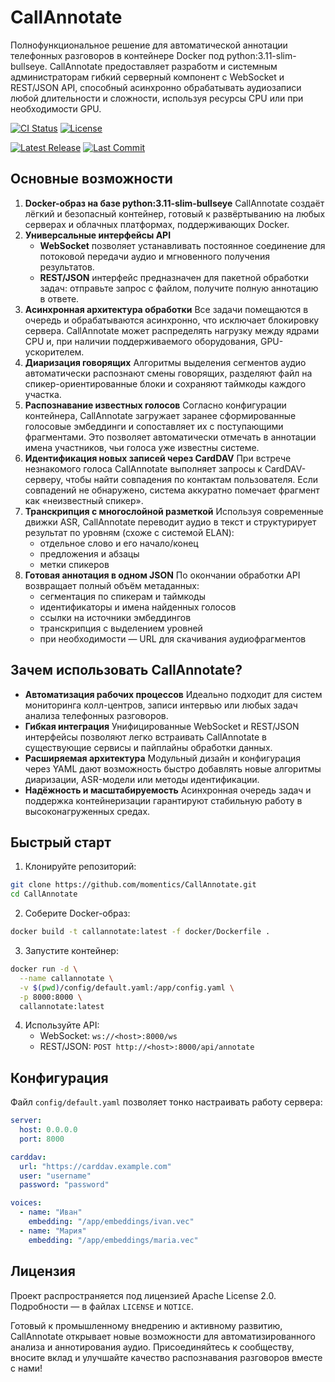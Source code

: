 # CallAnnotate

Полнофункциональное решение для автоматической аннотации телефонных разговоров в контейнере Docker под python:3.11-slim-bullseye. CallAnnotate предоставляет разработм и системным администраторам гибкий серверный компонент с WebSocket и REST/JSON API, способный асинхронно обрабатывать аудиозаписи любой длительности и сложности, используя ресурсы CPU или при необходимости GPU.

<!-- Badges -->
[![CI Status](https://github.com/momentics/CallAnnotate/actions/workflows/ci.yml/badge.svg)](https://github.com/moment/CallAnnotate/actions/workflows/ci.yml)   [![License](https://img.shields.io/badge/license-Apache%202.0-blue.svg)](LICENSE)

[![Latest Release](https://img.shields.io/github/v/release/momentics/CallAnnotate?style=for-the-badge)](https://github.com/momentics/CallAnnotate/releases)   [![Last Commit](https://img.shields.io/github/last-commit/momentics/CallAnnotate?style=for-the-badge)](https://github.com/momentics/CallAnnotate/commits/main)  


## Основные возможности

1. **Docker-образ на базе python:3.11-slim-bullseye**
CallAnnotate создаёт лёгкий и безопасный контейнер, готовый к развёртыванию на любых серверах и облачных платформах, поддерживающих Docker. 
2. **Универсальные интерфейсы API**
    - **WebSocket** позволяет устанавливать постоянное соединение для потоковой передачи аудио и мгновенного получения результатов.
    - **REST/JSON** интерфейс предназначен для пакетной обработки задач: отправьте запрос с файлом, получите полную аннотацию в ответе.
3. **Асинхронная архитектура обработки**
Все задачи помещаются в очередь и обрабатываются асинхронно, что исключает блокировку сервера. CallAnnotate может распределять нагрузку между ядрами CPU и, при наличии поддерживаемого оборудования, GPU-ускорителем.
4. **Диаризация говорящих**
Алгоритмы выделения сегментов аудио автоматически распознают смены говорящих, разделяют файл на спикер-ориентированные блоки и сохраняют таймкоды каждого участка.
5. **Распознавание известных голосов**
Согласно конфигурации контейнера, CallAnnotate загружает заранее сформированные голосовые эмбеддинги и сопоставляет их с поступающими фрагментами. Это позволяет автоматически отмечать в аннотации имена участников, чьи голоса уже известны системе.
6. **Идентификация новых записей через CardDAV**
При встрече незнакомого голоса CallAnnotate выполняет запросы к CardDAV-серверу, чтобы найти совпадения по контактам пользователя. Если совпадений не обнаружено, система аккуратно помечает фрагмент как «неизвестный спикер».
7. **Транскрипция с многослойной разметкой**
Используя современные движки ASR, CallAnnotate переводит аудио в текст и структурирует результат по уровням (схоже с системой ELAN):
    - отдельное слово и его начало/конец
    - предложения и абзацы
    - метки спикеров
8. **Готовая аннотация в одном JSON**
По окончании обработки API возвращает полный объём метаданных:
    - сегментация по спикерам и таймкоды
    - идентификаторы и имена найденных голосов
    - ссылки на источники эмбеддингов
    - транскрипция с выделением уровней
    - при необходимости — URL для скачивания аудиофрагментов

## Зачем использовать CallAnnotate?

- **Автоматизация рабочих процессов**
Идеально подходит для систем мониторинга колл-центров, записи интервью или любых задач анализа телефонных разговоров.
- **Гибкая интеграция**
Унифицированные WebSocket и REST/JSON интерфейсы позволяют легко встраивать CallAnnotate в существующие сервисы и пайплайны обработки данных.
- **Расширяемая архитектура**
Модульный дизайн и конфигурация через YAML дают возможность быстро добавлять новые алгоритмы диаризации, ASR-модели или методы идентификации.
- **Надёжность и масштабируемость**
Асинхронная очередь задач и поддержка контейнеризации гарантируют стабильную работу в высоконагруженных средах.


## Быстрый старт

1. Клонируйте репозиторий:

```bash
git clone https://github.com/momentics/CallAnnotate.git
cd CallAnnotate
```

2. Соберите Docker-образ:

```bash
docker build -t callannotate:latest -f docker/Dockerfile .
```

3. Запустите контейнер:

```bash
docker run -d \
  --name callannotate \
  -v $(pwd)/config/default.yaml:/app/config.yaml \
  -p 8000:8000 \
  callannotate:latest
```

4. Используйте API:
    - WebSocket: `ws://<host>:8000/ws`
    - REST/JSON: `POST http://<host>:8000/api/annotate`

## Конфигурация

Файл `config/default.yaml` позволяет тонко настраивать работу сервера:

```yaml
server:
  host: 0.0.0.0
  port: 8000

carddav:
  url: "https://carddav.example.com"
  user: "username"
  password: "password"

voices:
  - name: "Иван"
    embedding: "/app/embeddings/ivan.vec"
  - name: "Мария"
    embedding: "/app/embeddings/maria.vec"
```


## Лицензия

Проект распространяется под лицензией Apache License 2.0. Подробности — в файлах `LICENSE` и `NOTICE`.

Готовый к промышленному внедрению и активному развитию, CallAnnotate открывает новые возможности для автоматизированного анализа и аннотирования аудио. Присоединяйтесь к сообществу, вносите вклад и улучшайте качество распознавания разговоров вместе с нами!
